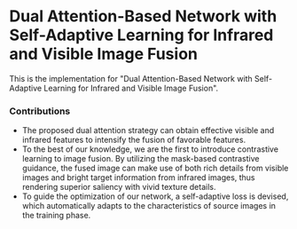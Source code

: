 # Dual Attention-Based Network with Self-Adaptive Learning for Infrared and Visible Image Fusion
This is the implementation for "Dual Attention-Based Network with Self-Adaptive Learning for Infrared and Visible Image Fusion".

### Contributions

- The proposed dual attention strategy can obtain effective visible and infrared features to intensify the fusion of  favorable features. 
-  To the best of our knowledge, we are the first to introduce contrastive learning to image fusion. By utilizing  the mask-based contrastive guidance, the fused image can make use of both rich details from visible images and bright target information from infrared images, thus rendering superior saliency with vivid texture details.
- To guide the optimization of our network, a self-adaptive loss is devised, which automatically adapts to the characteristics of source  images in the training phase. 

